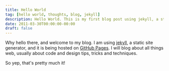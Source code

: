 ```yaml
---
title: Hello World
tag: [hello world, thoughts, blog, jekyll]
description: Hello World. This is my first blog post using jekyll, a static site generator.
date: 2011-03-30T00:00:00-00:00
draft: false
---
```

Why hello there, and welcome to my blog. I am using [jekyll](https://github.com/mojombo/jekyll), a static site generator, and it is being hosted on [GitHub Pages](http://pages.github.com/).
I will blog about all things web, usually about code and design tips, tricks and techniques.

So yep, that's pretty much it!